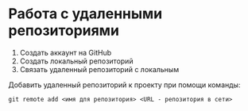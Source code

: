 # Работа с удаленными репозиториями

1. Создать аккаунт на GitHub
2. Создать локальный репозиторий
3. Связать удаленный репозиторий с локальным

Добавить удаленный репозиторий к проекту при помощи команды:
```
git remote add <имя для репозитория> <URL - репозитория в сети>
```

